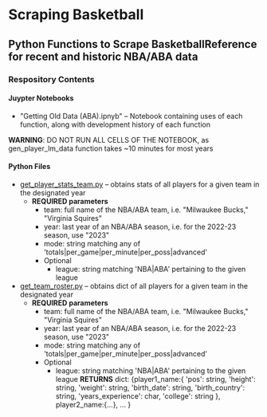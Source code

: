 # Scraping Basketball
## Python Functions to Scrape BasketballReference for recent and historic NBA/ABA data
### Respository Contents
#### Juypter Notebooks
* "Getting Old Data (ABA).ipnyb" – Notebook containing uses of each function, along with development history of each function

**WARNING**: DO NOT RUN ALL CELLS OF THE NOTEBOOK, as gen_player_lm_data function takes ~10 minutes for most years
#### Python Files
* <ins>get_player_stats_team.py</ins> – obtains stats of all players for a given team in the designated year
    * **REQUIRED parameters**
        * team: full name of the NBA/ABA team, i.e. "Milwaukee Bucks," "Virginia Squires"
        * year: last year of an NBA/ABA season, i.e. for the 2022-23 season, use "2023"
        * mode: string matching any of 'totals|per_game|per_minute|per_poss|advanced'
        * Optional
            * league: string matching 'NBA|ABA' pertaining to the given league
* <ins>get_team_roster.py</ins> – obtains dict of all players for a given team in the designated year
    * **REQUIRED parameters**
        * team: full name of the NBA/ABA team, i.e. "Milwaukee Bucks," "Virginia Squires"
        * year: last year of an NBA/ABA season, i.e. for the 2022-23 season, use "2023"
        * mode: string matching any of 'totals|per_game|per_minute|per_poss|advanced'
        * Optional
            * league: string matching 'NBA|ABA' pertaining to the given league
    **RETURNS**
        dict: {player1_name:{
                    'pos': string,
                    'height': string,
                    'weight': string,
                    'birth_date': string,
                    'birth_country': string,
                    'years_experience': char,
                    'college': string
                },
                player2_name:{...},
                ...
              }